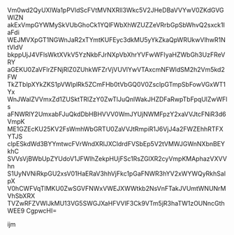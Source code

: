 Vm0wd2QyUXlWa1pPVldScFVtMVNXRll3Wkc5V2JHeDBaVVYwV0ZKdGVGWlZN
akExVmpGYWMySkVUbGhoCk1YQlFWbXhWZUZZeVRrbGpSbWhvQ2sxck1IaFdi
WEJMVXpGT1NGWnJaR2xTYmtKUFEyc3dkMU5yYkZkaQpWRUkwVlhwR1NtVldV
bkppUjJ4VFlsWktXVkV5YzNkbFJrNXpVbXhrYVFwWFIyaHZWbGh3UzFReVRY
aGEKU0ZaVFlrZFNjRlZ0ZUhkWFZrVjVUVlYwVTAxcmNFWldSM2h2Vm5kd2FW
TkZTblpXYkZKS1pVWlplRk5ZCmFHb0tVbGQ0V0ZsclpGTmpSbFowVGxWT1Yx
WnJWalZVVmxZd1ZUSktTRlZzY0ZwTlJuQnlWakJHZDFaRwpTbFpqUlZwWFls
aFNWRlY2UmxabFJuQkdDbHBHVVV0WmJYUjNWMFpzY2xaVVJtcFNiR3d6VmpK
ME1GZEcKU25KV2FsWmhWbGRTU0ZaVVJtRmpiR1J6VjJ4a2FWZEhhRTFXYTJS
clpESkdWd3BYYmtwcFVrWndXRlJXCldrdFVSbEp5V2tVMWJGWnNXbnBEYkhC
SVVsVjBWbUpZYUdoV1JFWlhZekpHUjFSc1RsZGlXR2cyVmpKMAphazVXVVhn
S1UyNVNiRkpGU2xsV01HaERaV3hhVjFkc1pGaFNWR3hYV2xWYWQyRkhSalpX
V0hCWFVqTlMKU0ZwSGVFNWxVWEJXWWtkb2NsVnFTakJVUmtWNUNrMVhSbXRX
TVZwRFZVWlJkMU13VG5SWGJXaHFVVlF3Ck9VTm5jR3haTW1zOUNncGthWEE9
CgpwcHI=

ijm
